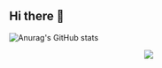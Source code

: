 ## Hi there 👋

<!--
**Racconeee/Racconeee** is a ✨ _special_ ✨ repository because its `README.md` (this file) appears on your GitHub profile.

Here are some ideas to get you started:

- 🔭 I’m currently working on ...
- 🌱 I’m currently learning ...
- 👯 I’m looking to collaborate on ...
- 🤔 I’m looking for help with ...
- 💬 Ask me about ...
- 📫 How to reach me: ...
- 😄 Pronouns: ...
- ⚡ Fun fact: ...
-->

![Anurag's GitHub stats](https://github-readme-stats.vercel.app/api?username=Racconeee&show_icons=true&theme=radical)
<div align=center> 
  <img src="https://img.shields.io/badge/java-007396?style=for-the-badge&logo=java&logoColor=white">
</div>
